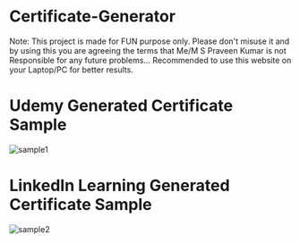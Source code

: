 # Certificate-Generator

Note: This project is made for FUN purpose only. Please don't misuse it and by using this you are agreeing the terms that Me/M S Praveen Kumar is not Responsible for any future problems...
Recommended to use this website on your Laptop/PC for better results.

# Udemy Generated Certificate Sample

![sample1](https://user-images.githubusercontent.com/81776711/175827119-08871ae1-da09-41d5-9924-db974cf11adc.JPG)

# LinkedIn Learning Generated Certificate Sample

![sample2](https://user-images.githubusercontent.com/81776711/175827174-113c97f1-9895-4a37-ba7d-37aa5040f63e.JPG)

